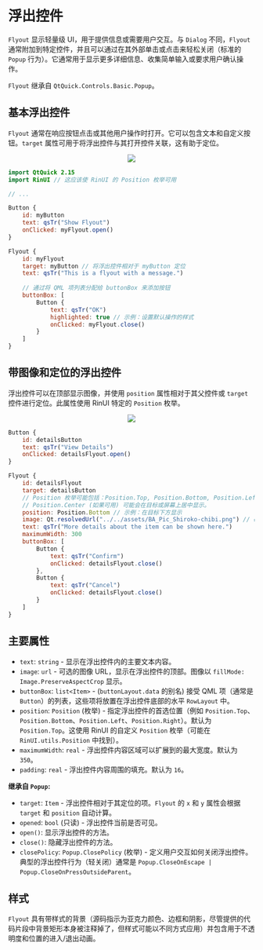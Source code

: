# 浮出控件

`Flyout` 显示轻量级 UI，用于提供信息或需要用户交互。与 `Dialog` 不同，`Flyout` 通常附加到特定控件，并且可以通过在其外部单击或点击来轻松关闭（标准的 `Popup` 行为）。它通常用于显示更多详细信息、收集简单输入或要求用户确认操作。

`Flyout` 继承自 `QtQuick.Controls.Basic.Popup`。

## 基本浮出控件

`Flyout` 通常在响应按钮点击或其他用户操作时打开。它可以包含文本和自定义按钮。`target` 属性可用于将浮出控件与其打开控件关联，这有助于定位。

<div align="center">
  <img src="/assets/images/DialogsAndFlyouts/Flyout/flyout-basic.png"> <!-- 占位符：图片路径待确认或创建 -->
</div>

```qml
import QtQuick 2.15
import RinUI // 这应该使 RinUI 的 Position 枚举可用

// ...

Button {
    id: myButton
    text: qsTr("Show Flyout")
    onClicked: myFlyout.open()
}

Flyout {
    id: myFlyout
    target: myButton // 将浮出控件相对于 myButton 定位
    text: qsTr("This is a flyout with a message.")
    
    // 通过将 QML 项列表分配给 buttonBox 来添加按钮
    buttonBox: [
        Button {
            text: qsTr("OK")
            highlighted: true // 示例：设置默认操作的样式
            onClicked: myFlyout.close()
        }
    ]
}
```

## 带图像和定位的浮出控件

浮出控件可以在顶部显示图像，并使用 `position` 属性相对于其父控件或 `target` 控件进行定位。此属性使用 RinUI 特定的 `Position` 枚举。

<div align="center">
  <img src="/assets/images/DialogsAndFlyouts/Flyout/flyout-image-positioned.png"> <!-- 占位符：图片路径待确认或创建 -->
</div>

```qml
Button {
    id: detailsButton
    text: qsTr("View Details")
    onClicked: detailsFlyout.open()
}

Flyout {
    id: detailsFlyout
    target: detailsButton
    // Position 枚举可能包括：Position.Top, Position.Bottom, Position.Left, Position.Right
    // Position.Center (如果可用) 可能会在目标或屏幕上居中显示。
    position: Position.Bottom // 示例：在目标下方显示
    image: Qt.resolvedUrl("../../assets/BA_Pic_Shiroko-chibi.png") // 确保路径正确
    text: qsTr("More details about the item can be shown here.")
    maximumWidth: 300
    buttonBox: [
        Button {
            text: qsTr("Confirm")
            onClicked: detailsFlyout.close()
        },
        Button {
            text: qsTr("Cancel")
            onClicked: detailsFlyout.close()
        }
    ]
}
```

## 主要属性

*   `text`: `string` - 显示在浮出控件内的主要文本内容。
*   `image`: `url` - 可选的图像 URL，显示在浮出控件的顶部。图像以 `fillMode: Image.PreserveAspectCrop` 显示。
*   `buttonBox`: `list<Item>` - (`buttonLayout.data` 的别名) 接受 QML 项（通常是 `Button`）的列表，这些项将放置在浮出控件底部的水平 `RowLayout` 中。
*   `position`: `Position` (枚举) - 指定浮出控件的首选位置（例如 `Position.Top`、`Position.Bottom`、`Position.Left`、`Position.Right`）。默认为 `Position.Top`。这使用 RinUI 的自定义 `Position` 枚举（可能在 `RinUI.utils.Position` 中找到）。
*   `maximumWidth`: `real` - 浮出控件内容区域可以扩展到的最大宽度。默认为 `350`。
*   `padding`: `real` - 浮出控件内容周围的填充。默认为 `16`。

**继承自 `Popup`:**
*   `target`: `Item` - 浮出控件相对于其定位的项。`Flyout` 的 `x` 和 `y` 属性会根据 `target` 和 `position` 自动计算。
*   `opened`: `bool` (只读) - 浮出控件当前是否可见。
*   `open()`: 显示浮出控件的方法。
*   `close()`: 隐藏浮出控件的方法。
*   `closePolicy`: `Popup.ClosePolicy` (枚举) - 定义用户交互如何关闭浮出控件。典型的浮出控件行为（轻关闭）通常是 `Popup.CloseOnEscape | Popup.CloseOnPressOutsideParent`。

## 样式

`Flyout` 具有带样式的背景（源码指示为亚克力颜色、边框和阴影，尽管提供的代码片段中背景矩形本身被注释掉了，但样式可能以不同方式应用）并包含用于不透明度和位置的进入/退出动画。
```
